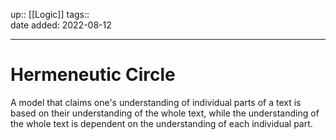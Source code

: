 up:: [[Logic]]
tags::  
date added: 2022-08-12
___
# Hermeneutic Circle

A model that claims one's understanding of individual parts of a text is based on their understanding of the whole text, while the understanding of the whole text is dependent on the understanding of each individual part.


